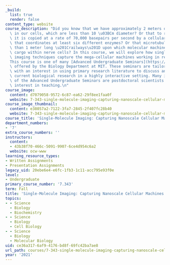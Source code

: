 ```yaml
---
_build:
  list: true
  render: false
content_type: website
course_description: "Did you know that we have approximately 2 meters of DNA packed\
  \ in our cells, which are less than 10 \u03BCm diameter? Or that to replicate DNA\
  \ it is copied at a rate of 70,000 basepairs per second by a cellular apparatus\
  \ that coordinates at least six different enzymes? Or that microtubules form greater\
  \ than 1 meter long \u201Crailways\u201D upon which molecular machines transport\
  \ cargo within nerve cells? In this course, we will explore how single-molecule\
  \ imaging techniques capture the mega-cellular machines working in real-time.\n\n\
  This course is one of many [Advanced Undergraduate Seminars](https://biology.mit.edu/undergraduate/current-students/subject-offerings/advanced-undergraduate-seminars/)\
  \ offered by the Biology Department at MIT. These seminars are tailored for students\
  \ with an interest in using primary research literature to discuss and learn about\
  \ current biological research in a highly interactive setting. Many instructors\
  \ of the Advanced Undergraduate Seminars are postdoctoral scientists with a strong\
  \ interest in teaching.\n"
course_image:
  content: d7079058-9572-6c87-ea62-29f8ee1faa0f
  website: 7-343-single-molecule-imaging-capturing-nanoscale-cellular-machines-in-action-fall-2021
course_image_thumbnail:
  content: e38057a2-7122-3fa7-2845-2f407fc28b40
  website: 7-343-single-molecule-imaging-capturing-nanoscale-cellular-machines-in-action-fall-2021
course_title: 'Single-Molecule Imaging: Capturing Nanoscale Cellular Machines in Action'
department_numbers:
- '7'
extra_course_numbers: ''
instructors:
  content:
  - 43b38f70-466c-5091-9907-6ce4d954c6a2
  website: ocw-www
learning_resource_types:
- Written Assignments
- Presentation Assignments
legacy_uid: 20ebe6e4-e6fc-1fb3-1c11-acc795e93f0e
level:
- Undergraduate
primary_course_number: '7.343'
term: Fall
title: 'Single-Molecule Imaging: Capturing Nanoscale Cellular Machines in Action'
topics:
- - Science
  - Biology
  - Biochemistry
- - Science
  - Biology
  - Cell Biology
- - Science
  - Biology
  - Molecular Biology
uid: ce36a317-6af9-4176-bd8f-69fc42ba7ae8
url_path: courses/7-343-single-molecule-imaging-capturing-nanoscale-cellular-machines-in-action-fall-2021
year: '2021'
---
```

